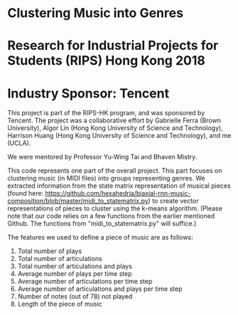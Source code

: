 # Clustering Music into Genres
# Research for Industrial Projects for Students (RIPS) Hong Kong 2018
# Industry Sponsor: Tencent

This project is part of the RIPS-HK program, and was sponsored by Tencent. The project was a collaborative effort by Gabrielle Ferra (Brown University), Algor Lin (Hong Kong University of Science and Technology), Harrison Huang (Hong Kong University of Science and Technology), and me (UCLA).

We were mentored by Professor Yu-Wing Tai and Bhaven Mistry.

This code represents one part of the overall project. This part focuses on clustering music (in MIDI files) into groups representing genres. We extracted information from the state matrix representation of musical pieces (found here: https://github.com/hexahedria/biaxial-rnn-music-composition/blob/master/midi_to_statematrix.py) to create vector representations of pieces to cluster using the k-means algorithm. (Please note that our code relies on a few functions from the earlier mentioned Github. The functions from "midi_to_statematrix.py" will suffice.)

The features we used to define a piece of music are as follows:

1. Total number of plays
2. Total number of articulations
3. Total number of articulations and plays
4. Average number of plays per time step
5. Average number of articulations per time step
6. Average number of articulations and plays per time step
7. Number of notes (out of 78) not played
8. Length of the piece of music

